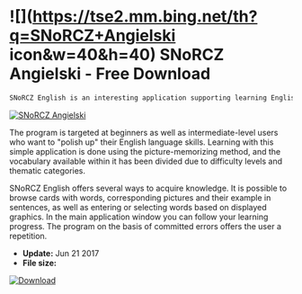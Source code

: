 # ![](https://tse2.mm.bing.net/th?q=SNoRCZ+Angielski icon&w=40&h=40) SNoRCZ Angielski  - Free Download

```sh
SNoRCZ English is an interesting application supporting learning English on levels from A1 to C2, which was made available for the Modern interface (Windows 8 and 10).
```
[![SNoRCZ Angielski](https:https://tse1.explicit.bing.net/th?id=OIP.miXi-PEEsvLQSjck8-JaNAHaFk&pid=Api)](https://softexe.net/win/education-science/languages/snorcz-angielski:pRagc.html)

The program is targeted at beginners as well as intermediate-level users who want to "polish up" their English language skills. Learning with this simple application is done using the picture-memorizing method, and the vocabulary available within it has been divided due to difficulty levels and thematic categories.
 
 SNoRCZ English offers several ways to acquire knowledge. It is possible to browse cards with words, corresponding pictures and their example in sentences, as well as entering or selecting words based on displayed graphics. In the main application window you can follow your learning progress. The program on the basis of committed errors offers the user a repetition.


- **Update:** Jun 21 2017
- **File size:** 

[![Download](https://cdn.softexe.net/static/img/download.png)](https://softexe.net/win/education-science/languages/snorcz-angielski:pRagc.html)

